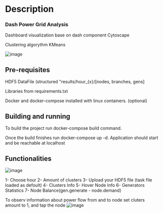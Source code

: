 # Description

### Dash Power Grid Analysis

Dashboard visualization base on dash component Cytoscape

Clustering algorythm KMeans

![image](https://user-images.githubusercontent.com/83120622/173416579-67854f65-9579-484f-88f4-7e2453f9db80.png)

## Pre-requisites 

HDF5 DataFile (structured "results/hour_{x}/[nodes, branches, gens]

Libraries from requirements.txt

Docker and docker-compose installed with linux containers. (optional)


## Building and running

To build the project run docker-compose build command.

Once the build finishes run docker-compose up -d. Application should start and be reachable at localhost

## Functionalities

![image](https://user-images.githubusercontent.com/83120622/173417134-e625a243-3292-4c7b-b94f-1107fc998de6.png)

1- Choose hour 
2- Amount of clusters
3- Upload your HDF5 file (task file loaded as defoult)
4- Clusters Info
5- Hover Node Info
6- Generators Statistics
7- Node Balance(gen.generate - node.demand)

To observ information about power flow from and to node set cluters amount to 1, and tap the node
![image](https://user-images.githubusercontent.com/83120622/173417738-33debf5c-0347-4064-98de-ece631f3e822.png)

